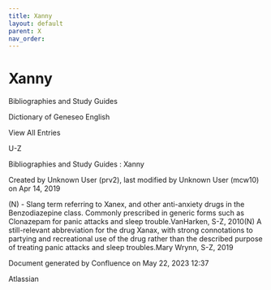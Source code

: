 ```yaml
---
title: Xanny
layout: default
parent: X
nav_order:
---
```


# Xanny

Bibliographies and Study Guides

Dictionary of Geneseo English

View All Entries

U-Z

Bibliographies and Study Guides : Xanny

Created by  Unknown User (prv2), last modified by  Unknown User (mcw10) on Apr 14, 2019

(N) - Slang term referring to Xanex, and other anti-anxiety drugs in the Benzodiazepine class. Commonly prescribed in generic forms such as Clonazepam for panic attacks and sleep trouble.VanHarken, S-Z, 2010(N) A still-relevant abbreviation for the drug Xanax, with strong connotations to partying and recreational use of the drug rather than the described purpose of treating panic attacks and sleep troubles.Mary Wrynn, S-Z, 2019

Document generated by Confluence on May 22, 2023 12:37

Atlassian
